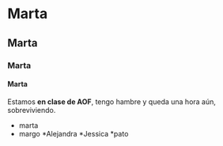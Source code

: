 # Marta
## Marta
### Marta
#### Marta



Estamos **en clase de AOF**, tengo hambre y queda una hora aún, sobreviviendo.

* marta
* margo
*Alejandra
*Jessica
*pato
